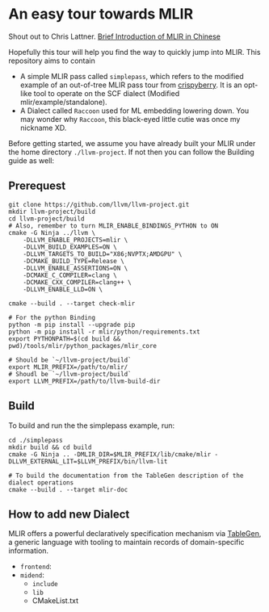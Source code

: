 # An easy tour towards MLIR
Shout out to Chris Lattner.
[Brief Introduction of MLIR in Chinese](https://zhuanlan.zhihu.com/p/442140282)

Hopefully this tour will help you find the way to quickly jump into MLIR. This repository aims to contain 
- A simple MLIR pass called `simplepass`, which refers to the modified example of an out-of-tree MLIR pass tour from [crispyberry](https://github.com/crispyberry/MLIR-Pass-Tour). It is an opt-like tool to operate on the SCF dialect (Modified mlir/example/standalone).
- A Dialect called `Raccoon` used for ML embedding lowering down. You may wonder why `Raccoon`, this black-eyed little cutie was once my nickname XD.


Before getting started, we assume you have already built your MLIR under the home directory `./llvm-project`. If not then you can follow the Building guide as well:

## Prerequest
```shell
git clone https://github.com/llvm/llvm-project.git
mkdir llvm-project/build
cd llvm-project/build
# Also, remember to turn MLIR_ENABLE_BINDINGS_PYTHON to ON
cmake -G Ninja ../llvm \
	-DLLVM_ENABLE_PROJECTS=mlir \
	-DLLVM_BUILD_EXAMPLES=ON \
	-DLLVM_TARGETS_TO_BUILD="X86;NVPTX;AMDGPU" \
	-DCMAKE_BUILD_TYPE=Release \
	-DLLVM_ENABLE_ASSERTIONS=ON \
	-DCMAKE_C_COMPILER=clang \
	-DCMAKE_CXX_COMPILER=clang++ \
	-DLLVM_ENABLE_LLD=ON \

cmake --build . --target check-mlir

# For the python Binding
python -m pip install --upgrade pip
python -m pip install -r mlir/python/requirements.txt
export PYTHONPATH=$(cd build && pwd)/tools/mlir/python_packages/mlir_core

# Should be `~/llvm-project/build`
export MLIR_PREFIX=/path/to/mlir/ 
# Shoudl be `~/llvm-project/build`
export LLVM_PREFIX=/path/to/llvm-build-dir
```

## Build
To build and run the the simplepass example, run:
```shell
cd ./simplepass
mkdir build && cd build
cmake -G Ninja .. -DMLIR_DIR=$MLIR_PREFIX/lib/cmake/mlir -DLLVM_EXTERNAL_LIT=$LLVM_PREFIX/bin/llvm-lit

# To build the documentation from the TableGen description of the dialect operations
cmake --build . --target mlir-doc
```

## How to add new Dialect
MLIR offers a powerful declaratively specification mechanism via [TableGen](https://llvm.org/docs/TableGen/ProgRef.html), a generic language with tooling to maintain records of domain-specific information. 
- `frontend`: 
- `midend`: 
	- `include`
	- `lib`
	- CMakeList.txt

